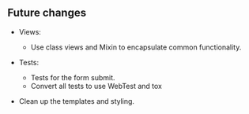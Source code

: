 ## Future changes
+ Views:
	- Use class views and Mixin to encapsulate common functionality.

+ Tests:
	- Tests for the form submit.
	- Convert all tests to use WebTest and tox

+ Clean up the templates and styling.
